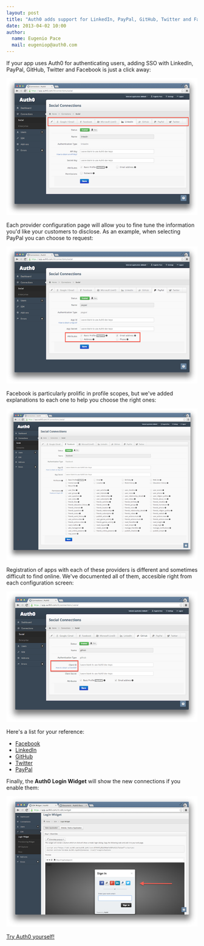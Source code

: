 ```yaml
---
layout: post
title: "Auth0 adds support for LinkedIn, PayPal, GitHub, Twitter and Facebook"
date: 2013-04-02 10:00
author: 
  name: Eugenio Pace
  mail: eugeniop@auth0.com
---
```


If your app uses Auth0 for authenticating users, adding SSO with LinkedIn, PayPal, GitHub, Twitter and Facebook is just a click away:

![SSO LinkedIn PayPal Twitter Facebook](/img/auth0-li-pp-gh-tw-fb.png)

Each provider configuration page will allow you to fine tune the information you'd like your customers to disclose. As an example, when selecting PayPal you can choose to request:

![SSO PayPal](/img/auth0-paypal.png)

Facebook is particularly prolific in profile scopes, but we've added explanations to each one to help you choose the right ones:

![SSO PayPal](/img/auth0-fb.png)

Registration of apps with each of these providers is different and sometimes difficult to find online. We've documented all of them, accesible right from each configuration screen:

![SSO GitHub](/img/auth0-github.png)

Here's a list for your reference:

* [Facebook](https://docs.auth0.com/facebook-clientid)
* [LinkedIn](https://docs.auth0.com/linkedin-clientid)
* [GitHub](https://docs.auth0.com/github-clientid)
* [Twitter](https://docs.auth0.com/twitter-clientid)
* [PayPal](https://docs.auth0.com/paypal-clientid)

Finally, the __Auth0 Login Widget__ will show the new connections if you enable them:

![SSO social login widget](/img/auth0-social-login-widget.png)


[Try Auth0 yourself!](http://www.auth0.com)